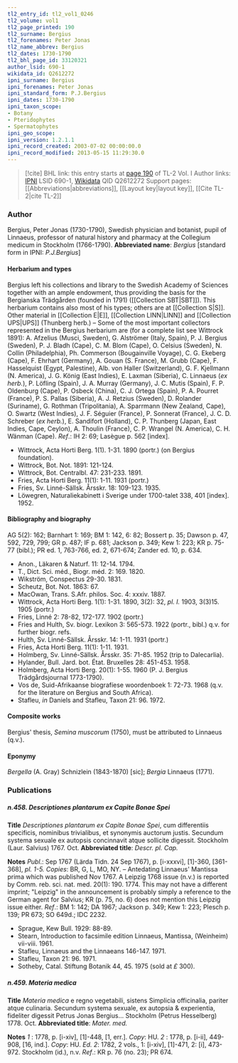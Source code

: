 ```yaml
---
tl2_entry_id: tl2_vol1_0246
tl2_volume: vol1
tl2_page_printed: 190
tl2_surname: Bergius
tl2_forenames: Peter Jonas
tl2_name_abbrev: Bergius
tl2_dates: 1730-1790
tl2_bhl_page_id: 33120321
author_lsid: 690-1
wikidata_id: Q2612272
ipni_surname: Bergius
ipni_forenames: Peter Jonas
ipni_standard_form: P.J.Bergius
ipni_dates: 1730-1790
ipni_taxon_scope: 
- Botany
- Pteridophytes
- Spermatophytes
ipni_geo_scope: 
ipni_version: 1.2.1.1
ipni_record_created: 2003-07-02 00:00:00.0
ipni_record_modified: 2013-05-15 11:29:30.0
---
```


> [!cite] BHL link: this entry starts at [page 190](https://www.biodiversitylibrary.org/page/33120321) of TL-2 Vol. I
> Author links: [IPNI](https://www.ipni.org/a/690-1) LSID 690-1, [Wikidata](https://www.wikidata.org/wiki/Q2612272) QID Q2612272
> Support pages: [[Abbreviations|abbreviations]], [[Layout key|layout key]], [[Cite TL-2|cite TL-2]]

### Author

Bergius, Peter Jonas (1730-1790), Swedish physician and botanist, pupil of Linnaeus, professor of natural history and pharmacy at the Collegium medicum in Stockholm (1766-1790). 
**Abbreviated name**: *Bergius* \[standard form in IPNI: *P.J.Bergius*\]

#### Herbarium and types

Bergius left his collections and library to the Swedish Academy of Sciences together with an ample endowment, thus providing the basis for the Bergianska Trädgården (founded in 1791) ([[Collection SBT|SBT]]). This herbarium contains also most of his types; others are at [[Collection S|S]]. Other material in [[Collection E|E]], [[Collection LINN|LINN]] and [[Collection UPS|UPS]] (Thunberg herb.) – Some of the most important collectors represented in the Bergius herbarium are (for a complete list see Wittrock 1891): A. Afzelius (Musci, Sweden), G. Alströmer (Italy, Spain), P. J. Bergius (Sweden), P. J. Bladh (Cape), C. M. Blom (Cape), O. Celsius (Sweden), N. Collin (Philadelphia), Ph. Commerson (Bougainville Voyage), C. G. Ekeberg (Cape), F. Ehrhart (Germany), A. Gouan (S. France), M. Grubb (Cape), F. Hasselquist (Egypt, Palestine), Alb. von Haller (Switzerland), G. F. Kjellmann (N. America), J. G. König (East Indies), E. Laxman (Siberia), C. Linnaeus (*ex herb.*), P. Löfling (Spain), J. A. Murray (Germany), J. C. Mutis (Spain), F. P. Oldenburg (Cape), P. Osbeck (China), C. J. Ortega (Spain), P. A. Pourret (France), P. S. Pallas (Siberia), A. J. Retzius (Sweden), D. Rolander (Suriname), G. Rothman (Tripolitania), A. Sparrmann (New Zealand, Cape), O. Swartz (West Indies), J. F. Séguier (France), P. Sonnerat (France), J. C. D. Schreber (*ex herb.*), E. Sandifort (Holland), C. P. Thunberg (Japan, East Indies, Cape, Ceylon), A. Thoulin (France), C. P. Wrangel (N. America), C. H. Wänman (Cape).
*Ref*.: IH 2: 69; Lasègue p. 562 \[index\].
- Wittrock, Acta Horti Berg. 1(1). 1-31. 1890 (portr.) (on Bergius foundation).
- Wittrock, Bot. Not. 1891: 121-124.
- Wittrock, Bot. Centralbl. 47: 231-233. 1891.
- Fries, Acta Horti Berg. 11(1): 1-11. 1931 (portr.)
- Fries, Sv. Linné-Sällsk. Årsskr. 18: 109-123. 1935.
- Löwegren, Naturaliekabinett i Sverige under 1700-talet 338, 401 \[index\]. 1952.

#### Bibliography and biography

AG 5(2): 162; Barnhart 1: 169; BM 1: 142, 6: 82; Bossert p. 35; Dawson p. 47, 592, 729, 799; GR p. 487; IF p. 681; Jackson p. 349; Kew 1: 223; KR p. 75-77 (bibl.); PR ed. 1, 763-766, ed. 2, 671-674; Zander ed. 10, p. 634.
- Anon., Läkaren & Naturf. 11: 12-14. 1794.
- T., Dict. Sci. méd., Biogr. méd. 2: 169. 1820.
- Wikström, Conspectus 29-30. 1831.
- Scheutz, Bot. Not. 1863: 67.
- MacOwan, Trans. S.Afr. philos. Soc. 4: xxxiv. 1887.
- Wittrock, Acta Horti Berg. 1(1): 1-31. 1890, 3(2): 32, *pl. I.* 1903, 3(3)15. 1905 (portr.)
- Fries, Linné 2: 78-82, 172-177. 1902 (portr.)
- Fries and Hulth, Sv. biogr. Lexikon 3: 565-573. 1922 (portr., bibl.) q.v. for further biogr. refs.
- Hulth, Sv. Linné-Sällsk. Årsskr. 14: 1-11. 1931 (portr.)
- Fries, Acta Horti Berg. 11(1): 1-11. 1931.
- Holmberg, Sv. Linné-Sällsk. Årsskr. 35: 71-85. 1952 (trip to Dalecarlia).
- Hylander, Bull. Jard. bot. État. Bruxelles 28: 451-453. 1958.
- Holmberg, Acta Horti Berg. 20(1): 1-55. 1960 (P. J. Bergius Trädgårdsjournal 1773-1790).
- Vos de, Suid-Afrikaanse biografíese woordenboek 1: 72-73. 1968 (q.v. for the literature on Bergius and South Africa).
- Stafleu, *in* Daniels and Stafleu, Taxon 21: 96. 1972.

#### Composite works

Bergius' thesis, *Semina muscorum* (1750), must be attributed to Linnaeus (q.v.).

#### Eponymy

*Bergella* (A. Gray) Schnizlein (1843-1870) \[sic\]; *Bergia* Linnaeus (1771).

### Publications

##### n.458. Descriptiones plantarum ex Capite Bonae Spei

**Title**
*Descriptiones plantarum ex Capite Bonae Spei*, cum differentiis specificis, nominibus trivialibus, et synonymis auctorum justis. Secundum systema sexuale ex autopsis concinnavit atque sollicite digessit. Stockholm (Laur. Salvius) 1767. Oct.
**Abbreviated title**: *Descr. pl. Cap.*

**Notes**
*Publ*.: Sep 1767 (Lärda Tidn. 24 Sep 1767), p. \[i-xxxvi\], \[1\]-360, \[361-368\], *pl. 1-5.*
*Copies*: BR, G, L, MO, NY. – Antedating Linnaeus' Mantissa prima which was published Nov 1767. A Leipzig 1768 issue (n.v.) is reported by Comm. reb. sci. nat. med. 20(1): 190. 1774. This may not have a different imprint; "Leipzig" in the announcement is probably simply a reference to the German agent for Salvius; KR (p. 75, no. 6) does not mention this Leipzig issue either.
*Ref*.: BM 1: 142; DA 1967; Jackson p. 349; Kew 1: 223; Plesch p. 139; PR 673; SO 649d.; IDC 2232.
- Sprague, Kew Bull. 1929: 88-89.
- Stearn, Introduction to facsimile edition Linnaeus, Mantissa, (Weinheim) vii-viii. 1961.
- Stafleu, Linnaeus and the Linnaeans 146-147. 1971.
- Stafleu, Taxon 21: 96. 1971.
- Sotheby, Catal. Stiftung Botanik 44, 45. 1975 (sold at *£* 300).

##### n.459. Materia medica

**Title**
*Materia medica* e regno vegetabili, sistens Simplicia officinalia, pariter atque culinaria. Secundum systema sexuale, ex autopsia & experientia, fideliter digessit Petrus Jonas Bergius... Stockholm (Petrus Hesselberg) 1778. Oct.
**Abbreviated title**: *Mater. med.*

**Notes**
*1* : 1778, p. \[i-xiv\], \[1\]-448, \[1, err.\]. *Copy*: HU.
*2* : 1778, p. \[i-ii\], 449-908, \[16, ind.\]. *Copy*: HU.
*Ed. 2*: 1782, 2 vols., 1: \[i-xiv\], \[1\]-471, 2: \[i\], 473-972. Stockholm (id.), n.v.
*Ref*.: KR p. 76 (no. 23); PR 674.

